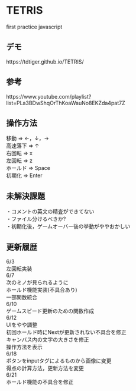 # TETRIS
first practice javascript
<h2>デモ</h2>
https://tdtiger.github.io/TETRIS/

<h2>参考</h2>
https://www.youtube.com/playlist?list=PLa3BDwShqOrThKoaWauNo8EKZda4pat7Z

<h2>操作方法</h2>
移動 => ←，↓，→
<br>
高速落下 => ↑
<br>
右回転 => x
<br>
左回転 => z
<br>
ホールド => Space
<br>
初期化 => Enter

<h2>未解決課題</h2>
・コメントの英文の精査ができてない<br>
・ファイル分けるべきか?<br>
・初期化後，ゲームオーバー後の挙動がややおかしい<br>

<h2>更新履歴</h2>
6/3<br>
左回転実装
<br>
6/7<br>
次のミノが見られるように<br>
ホールド機能実装(不具合あり)<br>
一部関数統合
<br>
6/10<br>
ゲームスピード更新のための関数作成
<br>
6/12<br>
UIをやや調整<br>
初回ホールド時にNextが更新されない不具合を修正<br>
キャンバス内の文字の大きさを修正<br>
操作方法を表示
<br>
6/18<br>
ボタンをinputタグによるものから画像に変更<br>
得点の計算方法，更新方法を変更
<br>
6/21<br>
ホールド機能の不具合を修正<br>
